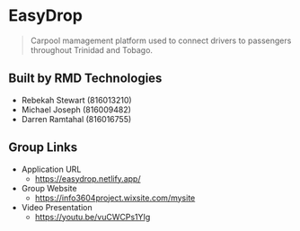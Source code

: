 # EasyDrop
> Carpool mamagement platform used to connect drivers to passengers throughout Trinidad and Tobago.

## Built by RMD Technologies
- Rebekah Stewart (816013210)
- Michael Joseph  (816009482)
- Darren Ramtahal (816016755)

## Group Links

* Application URL
    * https://easydrop.netlify.app/
* Group Website
    * https://info3604project.wixsite.com/mysite
* Video Presentation
    * https://youtu.be/vuCWCPs1YIg

